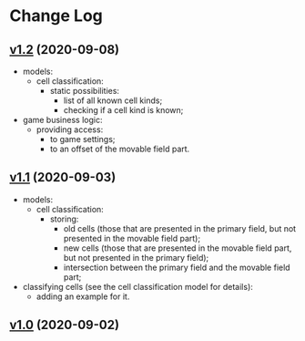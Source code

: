 # Change Log

## [v1.2](https://github.com/thewizardplusplus/biohazardcore/tree/v1.2) (2020-09-08)

- models:
  - cell classification:
    - static possibilities:
      - list of all known cell kinds;
      - checking if a cell kind is known;
- game business logic:
  - providing access:
    - to game settings;
    - to an offset of the movable field part.

## [v1.1](https://github.com/thewizardplusplus/biohazardcore/tree/v1.1) (2020-09-03)

- models:
  - cell classification:
    - storing:
      - old cells (those that are presented in the primary field, but not presented in the movable field part);
      - new cells (those that are presented in the movable field part, but not presented in the primary field);
      - intersection between the primary field and the movable field part;
- classifying cells (see the cell classification model for details):
  - adding an example for it.

## [v1.0](https://github.com/thewizardplusplus/biohazardcore/tree/v1.0) (2020-09-02)
